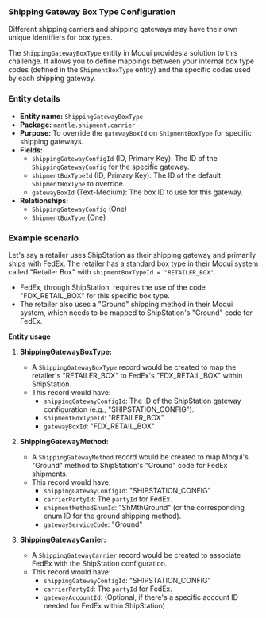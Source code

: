 ### Shipping Gateway Box Type Configuration

Different shipping carriers and shipping gateways may have their own unique identifiers for box types.

The `ShippingGatewayBoxType` entity in Moqui provides a solution to this challenge. It allows you to define mappings between your internal box type codes (defined in the `ShipmentBoxType` entity) and the specific codes used by each shipping gateway.

### Entity details

*   **Entity name:** `ShippingGatewayBoxType`
*   **Package:** `mantle.shipment.carrier`
*   **Purpose:** To override the `gatewayBoxId` on `ShipmentBoxType` for specific shipping gateways.
*   **Fields:**
    *   `shippingGatewayConfigId` (ID, Primary Key): The ID of the `ShippingGatewayConfig` for the specific gateway.
    *   `shipmentBoxTypeId` (ID, Primary Key): The ID of the default `ShipmentBoxType` to override.
    *   `gatewayBoxId` (Text-Medium): The box ID to use for this gateway.
*   **Relationships:**
    *   `ShippingGatewayConfig` (One)
    *   `ShipmentBoxType` (One)

### Example scenario

Let's say a retailer uses ShipStation as their shipping gateway and primarily ships with FedEx. The retailer has a standard box type in their Moqui system called "Retailer Box" with `shipmentBoxTypeId = "RETAILER_BOX"`.

*   FedEx, through ShipStation, requires the use of the code "FDX_RETAIL_BOX" for this specific box type.
*   The retailer also uses a "Ground" shipping method in their Moqui system, which needs to be mapped to ShipStation's "Ground" code for FedEx.

**Entity usage**

1.  **ShippingGatewayBoxType:**
    *   A `ShippingGatewayBoxType` record would be created to map the retailer's "RETAILER_BOX" to FedEx's "FDX_RETAIL_BOX" within ShipStation.
    *   This record would have:
        *   `shippingGatewayConfigId`: The ID of the ShipStation gateway configuration (e.g., "SHIPSTATION_CONFIG").
        *   `shipmentBoxTypeId`: "RETAILER_BOX"
        *   `gatewayBoxId`: "FDX_RETAIL_BOX"

2.  **ShippingGatewayMethod:**
    *   A `ShippingGatewayMethod` record would be created to map Moqui's "Ground" method to ShipStation's "Ground" code for FedEx shipments.
    *   This record would have:
        *   `shippingGatewayConfigId`: "SHIPSTATION_CONFIG"
        *   `carrierPartyId`: The `partyId` for FedEx.
        *   `shipmentMethodEnumId`: "ShMthGround" (or the corresponding enum ID for the ground shipping method).
        *   `gatewayServiceCode`: "Ground"

3.  **ShippingGatewayCarrier:**
    *   A `ShippingGatewayCarrier` record would be created to associate FedEx with the ShipStation configuration.
    *   This record would have:
        *   `shippingGatewayConfigId`: "SHIPSTATION_CONFIG"
        *   `carrierPartyId`: The `partyId` for FedEx.
        *   `gatewayAccountId`: (Optional, if there's a specific account ID needed for FedEx within ShipStation)

